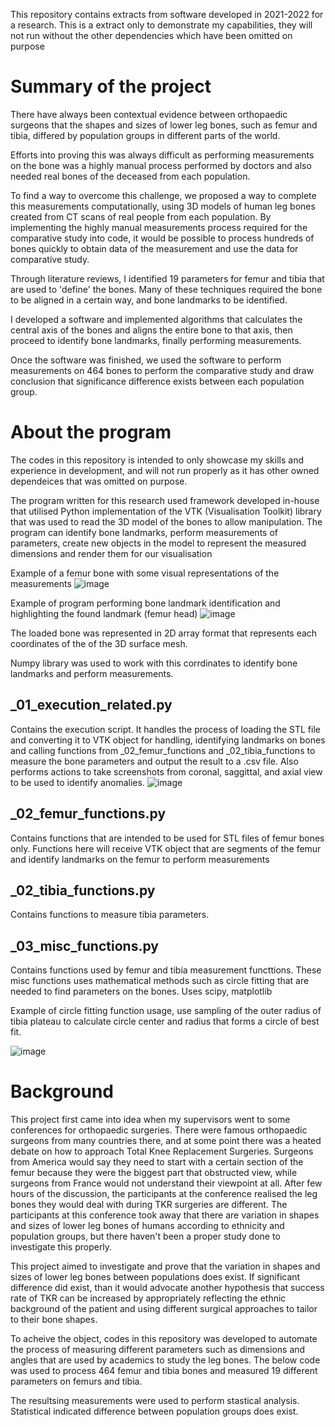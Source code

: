 This repository contains extracts from software developed in 2021-2022 for a research. This is a extract only to demonstrate my capabilities, they will not run without the other dependencies which have been omitted on purpose 

# Summary of the project
There have always been contextual evidence between orthopaedic surgeons that the shapes and sizes of lower leg bones, such as femur and tibia, differed by population groups in different parts of the world. 

Efforts into proving this was always difficult as performing measurements on the bone was a highly manual process performed by doctors and also needed real bones of the deceased from each population.

To find a way to overcome this challenge, we proposed a way to complete this measurements computationally, using 3D models of human leg bones created from CT scans of real people from each population. By implementing the highly manual measurements process required for the comparative study into code, it would be possible to process hundreds of bones quickly to obtain data of the measurement and use the data for comparative study.

Through literature reviews, I identified 19 parameters for femur and tibia that are used to 'define' the bones. Many of these techniques required the bone to be aligned in a certain way, and bone landmarks to be identified. 

I developed a software and implemented algorithms that calculates the central axis of the bones and aligns the entire bone to that axis, then proceed to identify bone landmarks, finally performing measurements.

Once the software was finished, we used the software to perform measurements on 464 bones to perform the comparative study and draw conclusion that significance difference exists between each population group.

# About the program
The codes in this repository is intended to only showcase my skills and experience in development, and will not run properly as it has other owned dependeices that was omitted on purpose.

The program written for this research used framework developed in-house that utilised Python implementation of the VTK (Visualisation Toolkit) library that was used to read the 3D model of the bones to allow manipulation. The program can identify bone landmarks, perform measurements of parameters, create new objects in the model to represent the measured dimensions and render them for our visualisation

Example of a femur bone with some visual representations of the measurements
![image](https://github.com/user-attachments/assets/cea0c15b-45af-44c9-a52a-4c7d5b2431d8)

Example of program performing bone landmark identification and highlighting the found landmark (femur head) 
![image](https://github.com/user-attachments/assets/36406079-18bd-4a79-827f-779b8b1161f0)



The loaded bone was represented in 2D array format that represents each coordinates of the of the 3D surface mesh.

Numpy library was used to work with this corrdinates to identify bone landmarks and perform measurements.

## _01_execution_related.py 
Contains the execution script. It handles the process of loading the STL file and converting it to VTK object for handling, identifying landmarks on bones and calling functions from _02_femur_functions and _02_tibia_functions to measure the bone parameters and output the result to a .csv file.
Also performs actions to take screenshots from coronal, saggittal, and axial view to be used to identify anomalies.
![image](https://github.com/user-attachments/assets/3bdee4dc-f1e6-445d-8d8f-cbe26c42d24e)


## _02_femur_functions.py 
Contains functions that are intended to be used for STL files of femur bones only. Functions here will receive VTK object that are segments of the femur and identify landmarks on the femur to perform measurements 

## _02_tibia_functions.py 
Contains functions to measure tibia parameters. 

## _03_misc_functions.py 
Contains functions used by femur and tibia measurement functtions. These misc functions uses mathematical methods such as circle fitting that are needed to find parameters on the bones. Uses scipy, matplotlib  

Example of circle fitting function usage, use sampling of the outer radius of tibia plateau to calculate circle center and radius that forms a circle of best fit. 

![image](https://github.com/user-attachments/assets/9699c950-62bf-4293-b2a4-0a92c59c9fde)



# Background
This project first came into idea when my supervisors went to some conferences for orthopaedic surgeries. There were famous orthopaedic surgeons from many countries there, and at some point there was a heated debate on how to approach Total Knee Replacement Surgeries. Surgeons from America would say they need to start with a certain section of the femur because they were the biggest part that obstructed view, while surgeons from France would not understand their viewpoint at all. After few hours of the discussion, the participants at the conference realised the leg bones they would deal with during TKR surgeries are different. The participants at this conference took away that there are variation in shapes and sizes of lower leg bones of humans according to ethnicity and population groups, but there haven't been a proper study done to investigate this properly.

This project aimed to investigate and prove that the variation in shapes and sizes of lower leg bones between populations does exist. If significant difference did exist, than it would advocate another hypothesis that success rate of TKR can be increased by appropriately reflecting the ethnic background of the patient and using different surgical approaches to tailor to their bone shapes.

To acheive the object, codes in this repository was developed to automate the process of measuring different parameters such as dimensions and angles that are used by academics to study the leg bones.
The below code was used to process 464 femur and tibia bones and measured 19 different parameters on femurs and tibia. 

The resultsing measurements were used to perform stastical analysis. Statistical  indicated difference between population groups does exist.



